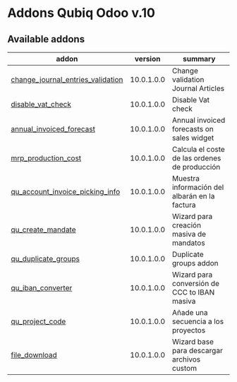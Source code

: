Addons Qubiq Odoo v.10
=============================

[//]: # (addons)

Available addons
----------------
addon | version | summary
--- | --- | ---
[change_journal_entries_validation](change_journal_entries_validation/) | 10.0.1.0.0 | Change validation Journal Articles
[disable_vat_check](disable_vat_check/) | 10.0.1.0.0 | Disable Vat check
[annual_invoiced_forecast](annual_invoiced_forecast/) | 10.0.1.0.0 | Annual invoiced forecasts on sales widget
[mrp_production_cost](mrp_production_cost/) | 10.0.1.0.0 | Calcula el coste de las ordenes de producción
[qu_account_invoice_picking_info](qu_account_invoice_picking_info/) | 10.0.1.0.0 | Muestra información del albarán en la factura
[qu_create_mandate](qu_create_mandate/) | 10.0.1.0.0 | Wizard para creación masiva de mandatos
[qu_duplicate_groups](qu_duplicate_groups/) | 10.0.1.0.0 | Duplicate groups addon
[qu_iban_converter](qu_iban_converter/) | 10.0.1.0.0 | Wizard para conversión de CCC to IBAN masiva
[qu_project_code](qu_project_code/) | 10.0.1.0.0 | Añade una secuencia a los proyectos
[file_download](file_download/) | 10.0.1.0.0 | Wizard base para descargar archivos custom


[//]: # (end addons)